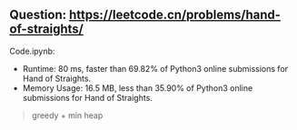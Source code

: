## Question: https://leetcode.cn/problems/hand-of-straights/

Code.ipynb:
* Runtime: 80 ms, faster than 69.82% of Python3 online submissions for Hand of Straights.
* Memory Usage: 16.5 MB, less than 35.90% of Python3 online submissions for Hand of Straights.
> greedy + min heap